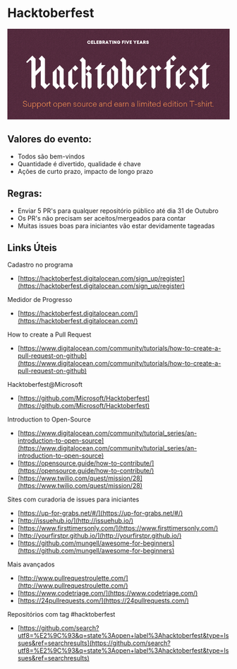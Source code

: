 # Hacktoberfest

![GitHub Logo](img-hacktoberfest.png)

## Valores do evento:

- Todos são bem-vindos
- Quantidade é divertido, qualidade é chave
- Ações de curto prazo, impacto de longo prazo

## Regras:

- Enviar 5 PR's para qualquer repositório público até dia 31 de Outubro
- Os PR's não precisam ser aceitos/mergeados para contar
- Muitas issues boas para iniciantes vão estar devidamente tageadas

## Links Úteis

Cadastro no programa

- [https://hacktoberfest.digitalocean.com/sign_up/register](https://hacktoberfest.digitalocean.com/sign_up/register)


Medidor de Progresso

- [https://hacktoberfest.digitalocean.com/](https://hacktoberfest.digitalocean.com/)

How to create a Pull Request

- [https://www.digitalocean.com/community/tutorials/how-to-create-a-pull-request-on-github](https://www.digitalocean.com/community/tutorials/how-to-create-a-pull-request-on-github)

Hacktoberfest@Microsoft

- [https://github.com/Microsoft/Hacktoberfest](https://github.com/Microsoft/Hacktoberfest)

Introduction to Open-Source

- [https://www.digitalocean.com/community/tutorial_series/an-introduction-to-open-source](https://www.digitalocean.com/community/tutorial_series/an-introduction-to-open-source)
- [https://opensource.guide/how-to-contribute/](https://opensource.guide/how-to-contribute/)
- [https://www.twilio.com/quest/mission/28](https://www.twilio.com/quest/mission/28)

Sites com curadoria de issues para iniciantes

- [https://up-for-grabs.net/#/](https://up-for-grabs.net/#/)
- [http://issuehub.io/](http://issuehub.io/)
- [https://www.firsttimersonly.com/](https://www.firsttimersonly.com/)
- [http://yourfirstpr.github.io/](http://yourfirstpr.github.io/)
- [https://github.com/mungell/awesome-for-beginners](https://github.com/mungell/awesome-for-beginners)

Mais avançados
  
- [http://www.pullrequestroulette.com/](http://www.pullrequestroulette.com/)
- [https://www.codetriage.com/](https://www.codetriage.com/)
- [https://24pullrequests.com/](https://24pullrequests.com/)

Repositórios com tag #hacktoberfest

- [https://github.com/search?utf8=%E2%9C%93&q=state%3Aopen+label%3Ahacktoberfest&type=Issues&ref=searchresults](https://github.com/search?utf8=%E2%9C%93&q=state%3Aopen+label%3Ahacktoberfest&type=Issues&ref=searchresults)
